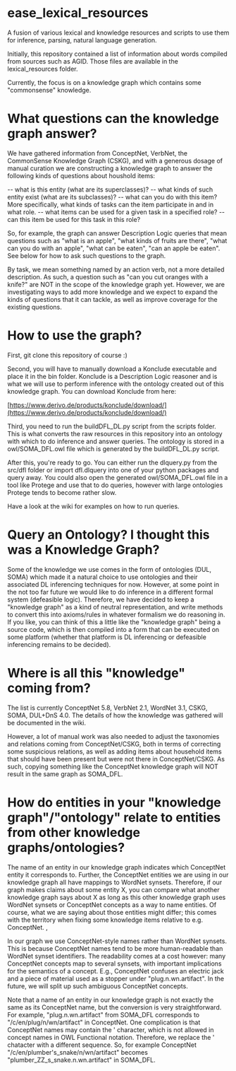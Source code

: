 # ease_lexical_resources
A fusion of various lexical and knowledge resources and scripts to use them for inference, parsing, natural language generation.

Initially, this repository contained a list of information about words compiled from sources such as AGID. Those files are available in the lexical\_resources folder.

Currently, the focus is on a knowledge graph which contains some "commonsense" knowledge.

# What questions can the knowledge graph answer?

We have gathered information from ConceptNet, VerbNet, the CommonSense Knowledge Graph (CSKG), and with a generous dosage of manual curation we are constructing a knowledge graph to answer the following kinds of questions about houshold items:

-- what is this entity (what are its superclasses)?
-- what kinds of such entity exist (what are its subclasses)?
-- what can you do with this item? More specifically, what kinds of tasks can the item participate in and in what role.
-- what items can be used for a given task in a specified role?
-- can this item be used for this task in this role?

So, for example, the graph can answer Description Logic queries that mean questions such as "what is an apple", "what kinds of fruits are there", "what can you do with an apple", "what can be eaten", "can an apple be eaten". See below for how to ask such questions to the graph.

By task, we mean something named by an action verb, not a more detailed description. As such, a question such as "can you cut oranges with a knife?" are NOT in the scope of the knowledge graph yet. However, we are investigating ways to add more knowledge and we expect to expand the kinds of questions that it can tackle, as well as improve coverage for the existing questions.

# How to use the graph?

First, git clone this repository of course :)

Second, you will have to manually download a Konclude executable and place it in the bin folder. Konclude is a Description Logic reasoner and is what we will use to perform inference with the ontology created out of this knowledge graph. You can download Konclude from here:

[https://www.derivo.de/products/konclude/download/](https://www.derivo.de/products/konclude/download/)

Third, you need to run the buildDFL\_DL.py script from the scripts folder. This is what converts the raw resources in this repository into an ontology with which to do inference and answer queries. The ontology is stored in a owl/SOMA\_DFL.owl file which is generated by the buildDFL\_DL.py script.

After this, you're ready to go. You can either run the dlquery.py from the src/dfl folder or import dfl.dlquery into one of your python packages and query away. You could also open the generated owl/SOMA\_DFL.owl file in a tool like Protege and use that to do queries, however with large ontologies Protege tends to become rather slow.

Have a look at the wiki for examples on how to run queries.

# Query an Ontology? I thought this was a Knowledge Graph?

Some of the knowledge we use comes in the form of ontologies (DUL, SOMA) which made it a natural choice to use ontologies and their associated DL inferencing techniques for now. However, at some point in the not too far future we would like to do inference in a different formal system (defeasible logic). Therefore, we have decided to keep a "knowledge graph" as a kind of neutral representation, and write methods to convert this into axioms/rules in whatever formalism we do reasoning in. If you like, you can think of this a little like the "knowledge graph" being a source code, which is then compiled into a form that can be executed on some platform (whether that platform is DL inferencing or defeasible inferencing remains to be decided).

# Where is all this "knowledge" coming from?

The list is currently ConceptNet 5.8, VerbNet 2.1, WordNet 3.1, CSKG, SOMA, DUL+DnS 4.0. The details of how the knowledge was gathered will be documented in the wiki.

However, a lot of manual work was also needed to adjust the taxonomies and relations coming from ConceptNet/CSKG, both in terms of correcting some suspicious relations, as well as adding items about household items that should have been present but were not there in ConceptNet/CSKG. As such, copying something like the ConceptNet knowledge graph will NOT result in the same graph as SOMA\_DFL.

# How do entities in your "knowledge graph"/"ontology" relate to entities from other knowledge graphs/ontologies?

The name of an entity in our knowledge graph indicates which ConceptNet entity it corresponds to. Further, the ConceptNet entities we are using in our knowledge graph all have mappings to WordNet synsets. Therefore, if our graph makes claims about some entity X, you can compare what another knowledge graph says about X as long as this other knowledge graph uses WordNet synsets or ConceptNet concepts as a way to name entities. Of course, what we are saying about those entities might differ; this comes with the territory when fixing some knowledge items relative to e.g. ConceptNet. , 

In our graph we use ConceptNet-style names rather than WordNet synsets. This is because ConceptNet names tend to be more human-readable than WordNet synset identifiers. The readability comes at a cost however: many ConceptNet concepts map to several synsets, with important implications for the semantics of a concept. E.g., ConceptNet confuses an electric jack and a piece of material used as a stopper under "plug.n.wn.artifact". In the future, we will split up such ambiguous ConceptNet concepts.

Note that a name of an entity in our knowledge graph is not exactly the same as its ConceptNet name, but the conversion is very straightforward. For example, "plug.n.wn.artifact" from SOMA\_DFL corresponds to "/c/en/plug/n/wn/artifact" in ConceptNet. One complication is that ConceptNet names may contain the ' character, which is not allowed in concept names in OWL Functional notation. Therefore, we replace the ' chatacter with a different sequence. So, for example ConceptNet "/c/en/plumber's\_snake/n/wn/artifact" becomes "plumber\_ZZ\_s_snake.n.wn.artifact" in SOMA\_DFL.
